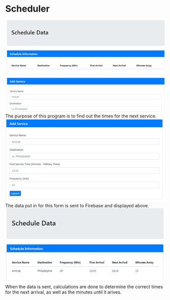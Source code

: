 # Scheduler

<img src="assets/images/scheduler-1.png">
The purpose of this program is to find out the times for the next service.

<img src="assets/images/scheduler-2.png">
The data put in for this form is sent to Firebase and displayed above.

<img src="assets/images/scheduler-3.png">
When the data is sent, calculations are done to determine the correct times for the next arrival, as well as the minutes until it arives.
